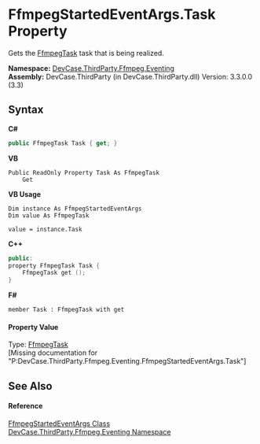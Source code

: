# FfmpegStartedEventArgs.Task Property 
 

Gets the <a href="T_DevCase_ThirdParty_Ffmpeg_FfmpegTask">FfmpegTask</a> task that is being realized.

**Namespace:**&nbsp;<a href="N_DevCase_ThirdParty_Ffmpeg_Eventing">DevCase.ThirdParty.Ffmpeg.Eventing</a><br />**Assembly:**&nbsp;DevCase.ThirdParty (in DevCase.ThirdParty.dll) Version: 3.3.0.0 (3.3)

## Syntax

**C#**<br />
``` C#
public FfmpegTask Task { get; }
```

**VB**<br />
``` VB
Public ReadOnly Property Task As FfmpegTask
	Get
```

**VB Usage**<br />
``` VB Usage
Dim instance As FfmpegStartedEventArgs
Dim value As FfmpegTask

value = instance.Task

```

**C++**<br />
``` C++
public:
property FfmpegTask Task {
	FfmpegTask get ();
}
```

**F#**<br />
``` F#
member Task : FfmpegTask with get

```


#### Property Value
Type: <a href="T_DevCase_ThirdParty_Ffmpeg_FfmpegTask">FfmpegTask</a><br />\[Missing <value> documentation for "P:DevCase.ThirdParty.Ffmpeg.Eventing.FfmpegStartedEventArgs.Task"\]

## See Also


#### Reference
<a href="T_DevCase_ThirdParty_Ffmpeg_Eventing_FfmpegStartedEventArgs">FfmpegStartedEventArgs Class</a><br /><a href="N_DevCase_ThirdParty_Ffmpeg_Eventing">DevCase.ThirdParty.Ffmpeg.Eventing Namespace</a><br />
